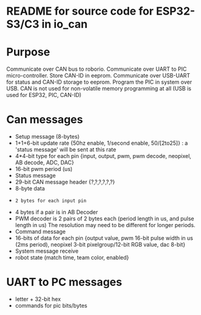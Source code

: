 # README for source code for ESP32-S3/C3 in io_can

# Purpose
Communicate over CAN bus to roborio.
Communicate over UART to PIC micro-controller.
Store CAN-ID in eeprom.
Communicate over USB-UART for status and CAN-ID storage to eeprom.
Program the PIC in system over USB.
CAN is not used for non-volatile memory programming at all (USB is used for ESP32, PIC, CAN-ID)

# Can messages
- Setup message (8-bytes)
-   1+1+6-bit update rate {50hz enable, 1/second enable, 50/[2to25]} : a 'status message' will be sent at this rate
-   4*4-bit type for each pin {input, output, pwm, pwm decode, neopixel, AB decode, ADC, DAC}
-   16-bit pwm period (us)
- Status message
-   29-bit CAN message header {?,?,?,?,?,?}
-   8-byte data
-     2 bytes for each input pin
- 4 bytes if a pair is in AB Decoder
- PWM decoder is 2 pairs of 2 bytes each (period length in us, and pulse length in us) The resolution may need to be different for longer periods.
- Command message
-   16-bits of data for each pin {output value, pwm 16-bit pulse width in us (2ms period), neopixel 3-bit pixelgroup/12-bit RGB value, dac 8-bit}
- System message receive
-   robot state (match time, team color, enabled}

# UART to PC messages
- letter + 32-bit hex
- commands for pic bits/bytes
